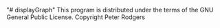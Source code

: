 "# displayGraph" 
This program is distributed under the terms of the GNU General Public License.
Copyright Peter Rodgers
